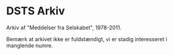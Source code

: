 # DSTS Arkiv

Arkiv af "Meddelser fra Selskabet", 1978-2011.

Bemærk at arkivet ikke er fuldstændigt, vi er stadig interesseret i manglende numre. 
